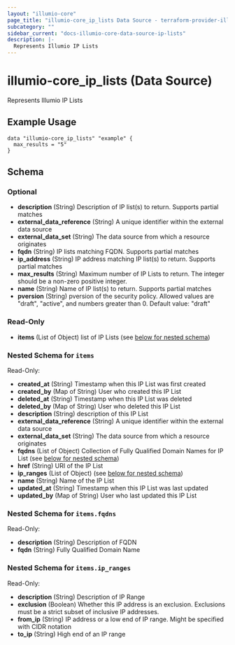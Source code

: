 ```yaml
---
layout: "illumio-core"
page_title: "illumio-core_ip_lists Data Source - terraform-provider-illumio-core"
subcategory: ""
sidebar_current: "docs-illumio-core-data-source-ip-lists"
description: |-
  Represents Illumio IP Lists
---
```


# illumio-core_ip_lists (Data Source)

Represents Illumio IP Lists

Example Usage
------------

```hcl
data "illumio-core_ip_lists" "example" {
  max_results = "5"
}  
```

## Schema

### Optional

- **description** (String) Description of IP list(s) to return. Supports partial matches
- **external_data_reference** (String) A unique identifier within the external data source
- **external_data_set** (String) The data source from which a resource originates
- **fqdn** (String) IP lists matching FQDN. Supports partial matches
- **ip_address** (String) IP address matching IP list(s) to return. Supports partial matches
- **max_results** (String) Maximum number of IP Lists to return. The integer should be a non-zero positive integer.
- **name** (String) Name of IP list(s) to return. Supports partial matches
- **pversion** (String) pversion of the security policy. Allowed values are "draft", "active", and numbers greater than 0. Default value: "draft"

### Read-Only

- **items** (List of Object) list of IP Lists (see [below for nested schema](#nestedatt--items))

<a id="nestedatt--items"></a>
### Nested Schema for `items`

Read-Only:

- **created_at** (String) Timestamp when this IP List was first created
- **created_by** (Map of String) User who created this IP List
- **deleted_at** (String) Timestamp when this IP List was deleted
- **deleted_by** (Map of String) User who deleted this IP List
- **description** (String) description of this IP List
- **external_data_reference** (String) A unique identifier within the external data source
- **external_data_set** (String) The data source from which a resource originates
- **fqdns** (List of Object) Collection of Fully Qualified Domain Names for IP List (see [below for nested schema](#nestedobjatt--items--fqdns))
- **href** (String) URI of the IP List
- **ip_ranges** (List of Object) (see [below for nested schema](#nestedobjatt--items--ip_ranges))
- **name** (String) Name of the IP List
- **updated_at** (String) Timestamp when this IP List was last updated
- **updated_by** (Map of String) User who last updated this IP List

<a id="nestedobjatt--items--fqdns"></a>
### Nested Schema for `items.fqdns`

Read-Only:

- **description** (String) Description of FQDN
- **fqdn** (String) Fully Qualified Domain Name


<a id="nestedobjatt--items--ip_ranges"></a>
### Nested Schema for `items.ip_ranges`

Read-Only:

- **description** (String) Description of IP Range
- **exclusion** (Boolean) Whether this IP address is an exclusion. Exclusions must be a strict subset of inclusive IP addresses.
- **from_ip** (String) IP address or a low end of IP range. Might be specified with CIDR notation
- **to_ip** (String) High end of an IP range

